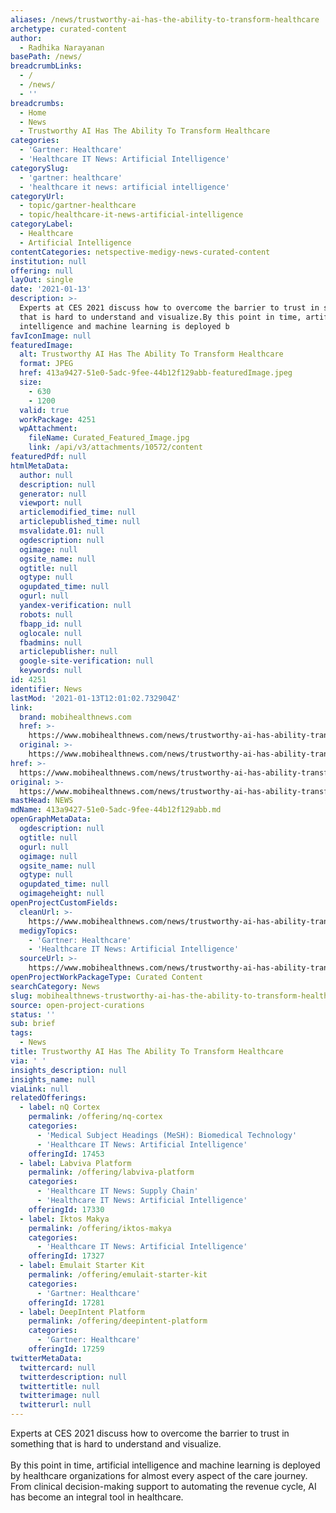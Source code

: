 ```yaml
---
aliases: /news/trustworthy-ai-has-the-ability-to-transform-healthcare
archetype: curated-content
author:
  - Radhika Narayanan
basePath: /news/
breadcrumbLinks:
  - /
  - /news/
  - ''
breadcrumbs:
  - Home
  - News
  - Trustworthy AI Has The Ability To Transform Healthcare
categories:
  - 'Gartner: Healthcare'
  - 'Healthcare IT News: Artificial Intelligence'
categorySlug:
  - 'gartner: healthcare'
  - 'healthcare it news: artificial intelligence'
categoryUrl:
  - topic/gartner-healthcare
  - topic/healthcare-it-news-artificial-intelligence
categoryLabel:
  - Healthcare
  - Artificial Intelligence
contentCategories: netspective-medigy-news-curated-content
institution: null
offering: null
layOut: single
date: '2021-01-13'
description: >-
  Experts at CES 2021 discuss how to overcome the barrier to trust in something
  that is hard to understand and visualize.By this point in time, artificial
  intelligence and machine learning is deployed b
favIconImage: null
featuredImage:
  alt: Trustworthy AI Has The Ability To Transform Healthcare
  format: JPEG
  href: 413a9427-51e0-5adc-9fee-44b12f129abb-featuredImage.jpeg
  size:
    - 630
    - 1200
  valid: true
  workPackage: 4251
  wpAttachment:
    fileName: Curated_Featured_Image.jpg
    link: /api/v3/attachments/10572/content
featuredPdf: null
htmlMetaData:
  author: null
  description: null
  generator: null
  viewport: null
  articlemodified_time: null
  articlepublished_time: null
  msvalidate.01: null
  ogdescription: null
  ogimage: null
  ogsite_name: null
  ogtitle: null
  ogtype: null
  ogupdated_time: null
  ogurl: null
  yandex-verification: null
  robots: null
  fbapp_id: null
  oglocale: null
  fbadmins: null
  articlepublisher: null
  google-site-verification: null
  keywords: null
id: 4251
identifier: News
lastMod: '2021-01-13T12:01:02.732904Z'
link:
  brand: mobihealthnews.com
  href: >-
    https://www.mobihealthnews.com/news/trustworthy-ai-has-ability-transform-healthcare
  original: >-
    https://www.mobihealthnews.com/news/trustworthy-ai-has-ability-transform-healthcare
href: >-
  https://www.mobihealthnews.com/news/trustworthy-ai-has-ability-transform-healthcare
original: >-
  https://www.mobihealthnews.com/news/trustworthy-ai-has-ability-transform-healthcare
mastHead: NEWS
mdName: 413a9427-51e0-5adc-9fee-44b12f129abb.md
openGraphMetaData:
  ogdescription: null
  ogtitle: null
  ogurl: null
  ogimage: null
  ogsite_name: null
  ogtype: null
  ogupdated_time: null
  ogimageheight: null
openProjectCustomFields:
  cleanUrl: >-
    https://www.mobihealthnews.com/news/trustworthy-ai-has-ability-transform-healthcare
  medigyTopics:
    - 'Gartner: Healthcare'
    - 'Healthcare IT News: Artificial Intelligence'
  sourceUrl: >-
    https://www.mobihealthnews.com/news/trustworthy-ai-has-ability-transform-healthcare
openProjectWorkPackageType: Curated Content
searchCategory: News
slug: mobihealthnews-trustworthy-ai-has-the-ability-to-transform-healthcare
source: open-project-curations
status: ''
sub: brief
tags:
  - News
title: Trustworthy AI Has The Ability To Transform Healthcare
via: ' '
insights_description: null
insights_name: null
viaLink: null
relatedOfferings:
  - label: nQ Cortex
    permalink: /offering/nq-cortex
    categories:
      - 'Medical Subject Headings (MeSH): Biomedical Technology'
      - 'Healthcare IT News: Artificial Intelligence'
    offeringId: 17453
  - label: Labviva Platform
    permalink: /offering/labviva-platform
    categories:
      - 'Healthcare IT News: Supply Chain'
      - 'Healthcare IT News: Artificial Intelligence'
    offeringId: 17330
  - label: Iktos Makya
    permalink: /offering/iktos-makya
    categories:
      - 'Healthcare IT News: Artificial Intelligence'
    offeringId: 17327
  - label: Emulait Starter Kit
    permalink: /offering/emulait-starter-kit
    categories:
      - 'Gartner: Healthcare'
    offeringId: 17281
  - label: DeepIntent Platform
    permalink: /offering/deepintent-platform
    categories:
      - 'Gartner: Healthcare'
    offeringId: 17259
twitterMetaData:
  twittercard: null
  twitterdescription: null
  twittertitle: null
  twitterimage: null
  twitterurl: null
---
```

<p>Experts at CES 2021 discuss how to overcome the barrier to trust in something that is hard to understand and visualize.<br><br>By this point in time, artificial intelligence and machine learning is deployed by healthcare organizations for almost every aspect of the care journey. From clinical decision-making support to automating the revenue cycle, AI has become an integral tool in healthcare.</p>